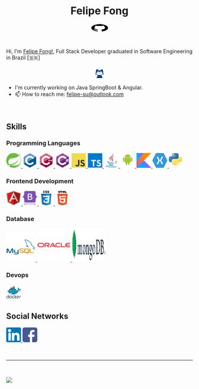 <p align="center"> <h1 align="center"> Felipe Fong </h1> </p>
<p align="center">
<a href="https://github.com/fefong" target="_blank"><img align="center" src="./icons/github.svg" alt="Felipe Fong" height="20" width="45" height="45" /></a>
</p>

<br />

Hi, I'm [Felipe Fong!](https://www.linkedin.com/in/felipesu/), Full Stack Developer graduated in Software Engineering in Brazil [🇧🇷]

<p align="center">
<img src="icons/mona-whisper.gif" alt="c" width="32" height="32"/>
</p>

- I'm currently working on Java SpringBoot & Angular.
- 📫 How to reach me: felipe-su@outlook.com

<br />

## Skills

### Programming Languages
<p align="left">
<a href="#" target="_blank"> <img src="icons/springio-icon.svg" alt="spring" width="40" height="40"/> </a> <a href="#" target="_blank"> <img src="icons/c-original.svg" alt="c" width="40" height="40"/> </a> <a href="#" target="_blank"> <img src="icons/cplusplus-original.svg" alt="cplusplus" width="40" height="40"/> </a> <a href="#" target="_blank"> <img src="icons/csharp-original.svg" alt="csharp" width="40" height="40"/> </a> <a href="#" target="_blank"> <img src="icons/javascript-original.svg" alt="javascript" width="40" height="40"/> </a> <a href="#" target="_blank"> <img src="icons/typescript-original.svg" alt="typescript" width="40" height="40"/> </a> <a href="#" target="_blank"> <img src="icons/java-original.svg" alt="java" width="40" height="40"/> </a> <a href="#" target="_blank"> <img src="icons/android-original-wordmark.svg" alt="android" width="40" height="40"/> </a> <a href="#" target="_blank"> <img src="icons/kotlinlang-icon.svg" alt="kotlin" width="40" height="40"/> </a> <a href="#" target="_blank"> <img src="icons/xamarin.svg" alt="xamarin" width="40" height="40"/> </a>  <a href="#" target="_blank"> <img src="icons/python.svg" alt="python" width="40" height="40"/> </a> 
</p>

### Frontend Development
<p align="left">
<a href="#" target="_blank"> <img src="./icons/angular.svg" alt="angularjs" width="40" height="40"/> </a> <a href="#" target="_blank"> <img src="https://raw.githubusercontent.com/devicons/devicon/master/icons/bootstrap/bootstrap-plain-wordmark.svg" alt="bootstrap" width="40" height="40"/> </a> <a href="#" target="_blank"> <img src="https://raw.githubusercontent.com/devicons/devicon/master/icons/css3/css3-original-wordmark.svg" alt="css3" width="40" height="40"/> </a> <a href="#" target="_blank"> <img src="https://raw.githubusercontent.com/devicons/devicon/master/icons/html5/html5-original-wordmark.svg" alt="html5" width="40" height="40"/> </a> 
</p>

### Database
<p align="left">
<a href="#" target="_blank"> <img src="https://raw.githubusercontent.com/devicons/devicon/master/icons/mysql/mysql-original-wordmark.svg" alt="mysql"  width="80" height="80"/> </a> 
<a href="#" target="_blank"> <img src="https://raw.githubusercontent.com/devicons/devicon/master/icons/oracle/oracle-original.svg" alt="oracle"  width="90" height="90"/> </a>
<a href="#" target="_blank"><img src="icons/mongodb-icon.svg" alt="MongoDB" width="90" height="90"/> </a>
</p>

### Devops
<p align="left">
<a href="#" target="_blank"> <img src="https://raw.githubusercontent.com/devicons/devicon/master/icons/docker/docker-original-wordmark.svg" alt="docker" width="40" height="40"/> </a> 
</p>

</p>

## Social Networks

<p align="left">
<a href="https://www.linkedin.com/in/felipesu/">
  <img alt="Felipe - Linkedin" width="40" height="40" src="./icons/linkedin.svg" />
</a> <a href="https://www.facebook.com/feeh.fat">
  <img alt="Felipe - Facebook" width="40" height="40" src="./icons/facebook.svg" />
</a>
</p>

<br />
<hr />

<br />

![](https://visitor-badge.glitch.me/badge?page_id=felipe.fong)

